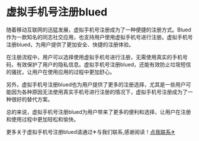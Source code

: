 # 虚拟手机号注册blued

随着移动互联网的迅猛发展，虚拟手机号注册成为了一种便捷的注册方式。Blued作为一款知名的同志社交应用，也支持用户使用虚拟手机号进行注册。虚拟手机号注册blued，为用户提供了更加安全、快捷的注册体验。

在注册流程中，用户可以选择使用虚拟手机号进行注册，无需使用真实的手机号码，有效保护了用户的隐私信息。虚拟手机号注册blued，还能有效防止垃圾短信的骚扰，让用户在使用应用的过程中更加舒心。

另外，虚拟手机号注册blued也为用户提供了更多的注册选择，尤其是一些用户可能因为各种原因无法使用真实手机号进行注册的情况下，虚拟手机号注册成为了一种很好的替代方案。

总的来说，虚拟手机号注册blued为用户带来了更多的便利和选择，让用户在注册和使用过程中更加轻松和愉快。

更多关于虚拟手机号注册blued请通过✈与我们联系,感谢阅读！[点我联系✈](https://edge.G208.com)
